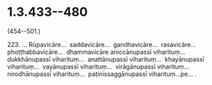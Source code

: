 # 1.3.433--480

(454--501.)

223\. … Rūpavicāre…  saddavicāre…  gandhavicāre…  rasavicāre…  phoṭṭhabbavicāre…  dhammavicāre aniccānupassī viharituṃ…  dukkhānupassī viharituṃ…  anattānupassī viharituṃ…  khayānupassī viharituṃ…  vayānupassī viharituṃ…  virāgānupassī viharituṃ…  nirodhānupassī viharituṃ…  paṭinissaggānupassī viharituṃ…pe… .
